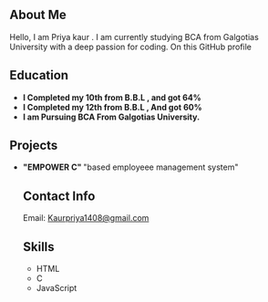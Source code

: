 <section id="about">
    <h2>About Me</h2>
    <p>Hello, I am Priya kaur . I am currently studying BCA from Galgotias University with a deep passion for coding. On this GitHub profile</p>
</section>

<section id="education">
    <h2>Education</h2>
    <ul>
       <li><strong>I Completed my 10th from B.B.L , and got 64% </strong></li>
       <li><strong>I Completed my 12th from B.B.L , And got 60% </strong></li>
       <li><strong>I am  Pursuing  BCA From Galgotias University.</strong></li>
    </ul>
</section>

<section id="projects">
    <h2>Projects</h2>
    <ul>
    <li><strong> "EMPOWER C" </strong> "based employeee management system" </li>
<section id="contact">
    <h2>Contact Info</h2>
    <p>Email: <a href="mailto:your.email@example.com">Kaurpriya1408@gmail.com</a></p>
</section>
<section id="skills">
    <h2>Skills</h2>
    <ul>
       <li>HTML</li>
       <li>C</li>
       <li>JavaScript</li>
    </ul>
</section>


<script>
    // JavaScript to add any interactivity you need, such as form validation, animations, etc.

    // For example, simple console log:
    console.log("Welcome to my personal web page!");
}
<section id="about">
    <h2>About Me</h2>
    <p>Hello, I am Priya kaur . I am currently studying BCA from Galgotias University with a deep passion for coding. On this GitHub profile</p>
</section>

<section id="education">
    <h2>Education</h2>
    <ul>
       <li><strong>I Completed my 10th from B.B.L , and got 64% </strong></li>
       <li><strong>I Completed my 12th from B.B.L , And got 60% </strong></li>
       <li><strong>I am  Pursuing  BCA From Galgotias University.</strong></li>
    </ul>
</section>

<section id="projects">
    <h2>Projects</h2>
    <ul>
    <li><strong> "EMPOWER C" </strong> "based employeee management system" </li>
<section id="contact">
    <h2>Contact Info</h2>
    <p>Email: <a href="mailto:your.email@example.com">Kaurpriya1408@gmail.com</a></p>
</section>
<section id="skills">
    <h2>Skills</h2>
    <ul>
       <li>HTML</li>
       <li>C</li>
       <li>JavaScript</li>
    </ul>
</section>


<script>
    // JavaScript to add any interactivity you need, such as form validation, animations, etc.

    // For example, simple console log:
    console.log("Welcome to my personal web page!");
